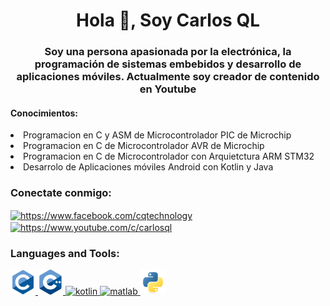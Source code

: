 <h1 align="center">Hola 👋, Soy Carlos QL</h1>
<h3 align="center">Soy una persona apasionada por la electrónica, la programación de sistemas embebidos y desarrollo de aplicaciones móviles. Actualmente soy creador de contenido en Youtube</h3>
<h4  align="left">Conocimientos: </h4>
<li> Programacion en C y ASM de Microcontrolador PIC de Microchip </li>
<li> Programacion en C de Microcontrolador AVR de Microchip </li>
<li> Programacion en C de Microcontrolador con Arquietctura ARM STM32 </li>
<li> Desarrolo de Aplicaciones móviles Android con Kotlin y Java </li>

<h3 align="left">Conectate conmigo:</h3>
<p align="left">
<a href="https://fb.com/https://www.facebook.com/cqtechnology" target="blank"><img align="center" src="https://raw.githubusercontent.com/rahuldkjain/github-profile-readme-generator/master/src/images/icons/Social/facebook.svg" alt="https://www.facebook.com/cqtechnology" height="30" width="40" /></a>
<a href="https://www.youtube.com/c/https://www.youtube.com/c/carlosql" target="blank"><img align="center" src="https://raw.githubusercontent.com/rahuldkjain/github-profile-readme-generator/master/src/images/icons/Social/youtube.svg" alt="https://www.youtube.com/c/carlosql" height="30" width="40" /></a>
</p>

<h3 align="left">Languages and Tools:</h3>
<p align="left"> <a href="https://www.cprogramming.com/" target="_blank" rel="noreferrer"> <img src="https://raw.githubusercontent.com/devicons/devicon/master/icons/c/c-original.svg" alt="c" width="40" height="40"/> </a> <a href="https://www.w3schools.com/cpp/" target="_blank" rel="noreferrer"> <img src="https://raw.githubusercontent.com/devicons/devicon/master/icons/cplusplus/cplusplus-original.svg" alt="cplusplus" width="40" height="40"/> </a> <a href="https://kotlinlang.org" target="_blank" rel="noreferrer"> <img src="https://www.vectorlogo.zone/logos/kotlinlang/kotlinlang-icon.svg" alt="kotlin" width="40" height="40"/> </a> <a href="https://www.mathworks.com/" target="_blank" rel="noreferrer"> <img src="https://upload.wikimedia.org/wikipedia/commons/2/21/Matlab_Logo.png" alt="matlab" width="40" height="40"/> </a> <a href="https://www.python.org" target="_blank" rel="noreferrer"> <img src="https://raw.githubusercontent.com/devicons/devicon/master/icons/python/python-original.svg" alt="python" width="40" height="40"/> </a> </p>
